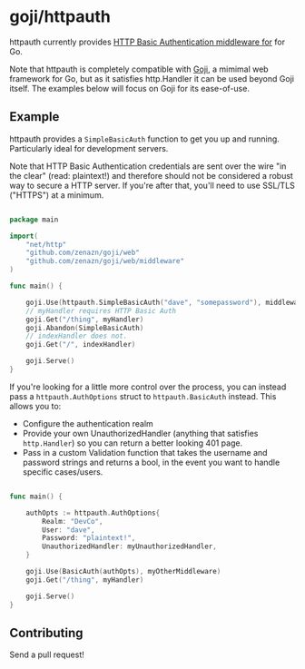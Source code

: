 # goji/httpauth

httpauth currently provides [HTTP Basic Authentication middleware for](http://tools.ietf.org/html/rfc2617) for Go.

Note that httpauth is completely compatible with [Goji](https://goji.io/), a mimimal web framework for Go, but as it satisfies http.Handler it can be used beyond Goji itself. The examples below will focus on Goji for its ease-of-use.

## Example

httpauth provides a `SimpleBasicAuth` function to get you up and running. Particularly ideal for development servers.

Note that HTTP Basic Authentication credentials are sent over the wire "in the clear" (read: plaintext!) and therefore should not be considered a robust way to secure a HTTP server. If you're after that, you'll need to use SSL/TLS ("HTTPS") at a minimum.

```go

package main

import(
    "net/http"
    "github.com/zenazn/goji/web"
    "github.com/zenazn/goji/web/middleware"
)

func main() {

    goji.Use(httpauth.SimpleBasicAuth("dave", "somepassword"), middleware.SomeOtherMiddleware)
    // myHandler requires HTTP Basic Auth
    goji.Get("/thing", myHandler)
    goji.Abandon(SimpleBasicAuth)
    // indexHandler does not.
    goji.Get("/", indexHandler)

    goji.Serve()
}
```

If you're looking for a little more control over the process, you can instead pass a `httpauth.AuthOptions` struct to `httpauth.BasicAuth` instead. This allows you to:

* Configure the authentication realm
* Provide your own UnauthorizedHandler (anything that satisfies `http.Handler`) so you can return a better looking 401 page.
* Pass in a custom Validation function that takes the username and password strings and returns a bool, in the event you want to handle specific cases/users.

```go

func main() {

    authOpts := httpauth.AuthOptions{
        Realm: "DevCo",
        User: "dave",
        Password: "plaintext!",
        UnauthorizedHandler: myUnauthorizedHandler,
    }

    goji.Use(BasicAuth(authOpts), myOtherMiddleware)
    goji.Get("/thing", myHandler)

    goji.Serve()
}

```

## Contributing

Send a pull request!
